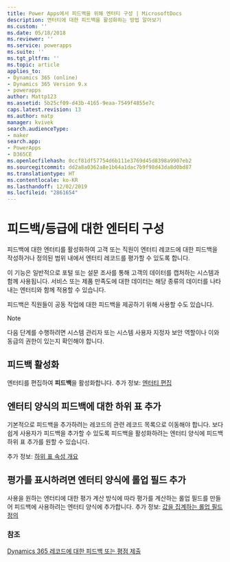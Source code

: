 ```yaml
---
title: Power Apps에서 피드백을 위해 엔터티 구성 | MicrosoftDocs
description: 엔터티에 대한 피드백을 활성화하는 방법 알아보기
ms.custom: ''
ms.date: 05/18/2018
ms.reviewer: ''
ms.service: powerapps
ms.suite: ''
ms.tgt_pltfrm: ''
ms.topic: article
applies_to:
- Dynamics 365 (online)
- Dynamics 365 Version 9.x
- powerapps
author: Mattp123
ms.assetid: 5b25cf09-d43b-4165-9eaa-7549f4855e7c
caps.latest.revision: 13
ms.author: matp
manager: kvivek
search.audienceType:
- maker
search.app:
- PowerApps
- D365CE
ms.openlocfilehash: 0ccf81df57754d6b111e3769d45d8398a9907eb2
ms.sourcegitcommit: dd2a8a0362a8e1b64a1dac7b9f98d43da8d0bd87
ms.translationtype: HT
ms.contentlocale: ko-KR
ms.lasthandoff: 12/02/2019
ms.locfileid: "2861654"
---
```

# <a name="configure-an-entity-for-feedbackratings"></a>피드백/등급에 대한 엔터티 구성

피드백에 대한 엔터티를 활성화하여 고객 또는 직원이 엔터티 레코드에 대한 피드백을 작성하거나 정의된 범위 내에서 엔터티 레코드를 평가할 수 있도록 합니다.  

이 기능은 일반적으로 포털 또는 설문 조사를 통해 고객의 데이터를 캡처하는 시스템과 함께 사용됩니다. 서비스 또는 제품 만족도에 대한 데이터는 해당 종류의 데이터를 나타내는 엔터티와 함께 적용할 수 있습니다.

피드백은 직원들이 공동 작업에 대한 피드백을 제공하기 위해 사용할 수도 있습니다.

> [!NOTE]
> 다음 단계를 수행하려면 시스템 관리자 또는 시스템 사용자 지정자 보안 역할이나 이와 동급의 권한이 있는지 확인해야 합니다.
  
## <a name="enable-feedback"></a>피드백 활성화  
  
엔터티를 편집하여 **피드백**을 활성화합니다. 추가 정보: [엔터티 편집](edit-entities.md)
  
## <a name="add-a-subgrid-for-feedback-on-the-entity-form"></a>엔터티 양식의 피드백에 대한 하위 표 추가  

기본적으로 피드백을 추가하려는 레코드의 관련 레코드 목록으로 이동해야 합니다. 보다 쉽게 사용자가 피드백을 추가할 수 있도록 피드백을 활성화하려는 엔터티 양식에 피드백 하위 표 추가를 원할 수 있습니다.  

<!-- This is the closest I could find to a topic about adding an subgrid to a form. -->
추가 정보: [하위 표 속성 개요](../model-driven-apps/sub-grid-properties-legacy.md)

## <a name="add-a-rollup-field--to-the-entity-form-to-show-the-ratings"></a>평가를 표시하려면 엔터티 양식에 롤업 필드 추가  

사용을 원하는 엔터티에 대한 평가 계산 방식에 따라 평가를 계산하는 롤업 필드를 만들어 피드백에 사용하려는 엔터티 양식에 추가합니다. 추가 정보: [값을 집계하는 롤업 필드 정의](define-rollup-fields.md)
  
### <a name="see-also"></a>참조  
 [Dynamics 365 레코드에 대한 피드백 또는 평점 제출](/dynamics365/customer-engagement/basics/submit-feedback-ratings)
